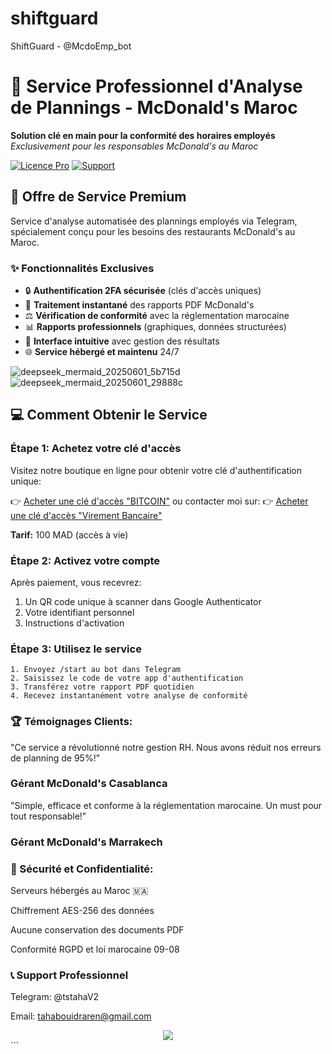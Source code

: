 # shiftguard
ShiftGuard - @McdoEmp_bot

# 🤖 Service Professionnel d'Analyse de Plannings - McDonald's Maroc

**Solution clé en main pour la conformité des horaires employés**  
*Exclusivement pour les responsables McDonald's au Maroc*

[![Licence Pro](https://img.shields.io/badge/Licence-Service_Propriétaire-blue.svg)](LICENSE)
[![Support](https://img.shields.io/badge/Support-Telegram-blue.svg)](https://t.me/tstahaV2)

## 🚀 Offre de Service Premium

Service d'analyse automatisée des plannings employés via Telegram, spécialement conçu pour les besoins des restaurants McDonald's au Maroc.

### ✨ Fonctionnalités Exclusives
- 🔒 **Authentification 2FA sécurisée** (clés d'accès uniques)
- 📑 **Traitement instantané** des rapports PDF McDonald's
- ⚖️ **Vérification de conformité** avec la réglementation marocaine
- 📊 **Rapports professionnels** (graphiques, données structurées)
- 🧹 **Interface intuitive** avec gestion des résultats
- 🌐 **Service hébergé et maintenu** 24/7

![deepseek_mermaid_20250601_5b715d](https://github.com/user-attachments/assets/8afc3167-2116-4a42-9f75-3c10a3d338ed)
![deepseek_mermaid_20250601_29888c](https://github.com/user-attachments/assets/37cbf28e-305d-4a88-9ee7-fe0739dc489e)

## 💻 Comment Obtenir le Service

### Étape 1: Achetez votre clé d'accès
Visitez notre boutique en ligne pour obtenir votre clé d'authentification unique:

👉 [Acheter une clé d'accès "BITCOIN"](https://tahabouidraren.pythonanywhere.com)
ou contacter moi sur:
👉 [Acheter une clé d'accès "Virement Bancaire"](https://t.me/tstahaV2)

**Tarif:** 100 MAD (accès à vie)

### Étape 2: Activez votre compte
Après paiement, vous recevrez:
1. Un QR code unique à scanner dans Google Authenticator
2. Votre identifiant personnel
3. Instructions d'activation

### Étape 3: Utilisez le service
```plaintext
1. Envoyez /start au bot dans Telegram
2. Saisissez le code de votre app d'authentification
3. Transférez votre rapport PDF quotidien
4. Recevez instantanément votre analyse de conformité
```

### 🏆 Témoignages Clients:

"Ce service a révolutionné notre gestion RH. Nous avons réduit nos erreurs de planning de 95%!"

### Gérant McDonald's Casablanca

"Simple, efficace et conforme à la réglementation marocaine. Un must pour tout responsable!"

### Gérant McDonald's Marrakech

### 🔐 Sécurité et Confidentialité:

Serveurs hébergés au Maroc 🇲🇦

Chiffrement AES-256 des données

Aucune conservation des documents PDF

Conformité RGPD et loi marocaine 09-08

### 📞 Support Professionnel

Telegram: @tstahaV2

Email: tahabouidraren@gmail.com

<div align="center"> <a href="https://tahabouidraren.pythonanywhere.com"> <img src="https://img.shields.io/badge/ACHETER_MAINTENANT-100_MAD-orange?style=for-the-badge&logo=telegram"> </a> </div> ```
